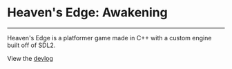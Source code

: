 # Heaven's Edge: Awakening

***

Heaven's Edge is a platformer game made in C++ with a custom engine built off of SDL2.

View the [devlog](devlog/list.md)